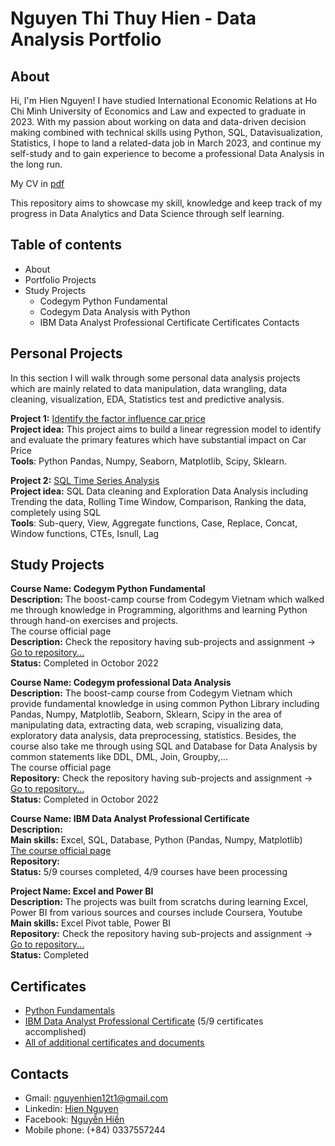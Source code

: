 # Nguyen Thi Thuy Hien - Data Analysis Portfolio
## About
Hi, I'm Hien Nguyen! I have studied International Economic Relations at Ho Chi Minh University of Economics and Law and expected to graduate in 2023.  With my passion about working on data and data-driven decision making combined with technical skills using Python, SQL, Datavisualization, Statistics, I hope to land a related-data job in March 2023, and continue my self-study and to gain experience to become a professional Data Analysis in the long run. 

My CV in [pdf](https://drive.google.com/drive/u/1/folders/1J45fysv5TpNe8Sv3NRrISDZm9CyP5hI3)

This repository aims to showcase my skill, knowledge and keep track of my progress in Data Analytics and Data Science through self learning. 
## Table of contents
- About
- Portfolio Projects
- Study Projects
  - Codegym Python Fundamental
  - Codegym Data Analysis with Python
  - IBM Data Analyst Professional Certificate
Certificates
Contacts
## Personal Projects
In this section I will walk through some personal data analysis projects which are mainly related to data manipulation, data wrangling, data cleaning, visualization, EDA, Statistics test and predictive analysis.  <p>
**Project 1:** [Identify the factor influence car price](https://github.com/NguyenHien2711/Data-Analysis-project)<br>
  **Project idea:** This project aims to build a linear regression model to identify and evaluate the primary features which have substantial impact on Car Price <br>
  **Tools**: Python Pandas, Numpy, Seaborn, Matplotlib, Scipy, Sklearn. <p>
**Project 2:** [SQL Time Series Analysis](https://github.com/NguyenHien2711/SQL-project)<br>
  **Project idea:** SQL Data cleaning and Exploration Data Analysis including Trending the data, Rolling Time Window, Comparison, Ranking the data, completely using SQL <br>
  **Tools**: Sub-query, View, Aggregate functions, Case, Replace, Concat, Window functions, CTEs, Isnull, Lag <br>
## Study Projects 
**Course Name: Codegym Python Fundamental**  <br>
**Description:** The boost-camp course from Codegym Vietnam which walked me through knowledge in Programming, algorithms and learning Python through hand-on exercises and projects. <br> 
The course official page <br>
**Description:** Check the repository having sub-projects and assignment -> [Go to repository...](https://github.com/NguyenHien2711/Python_Fundamental) <br>
**Status:** Completed in Octobor 2022 <p>
**Course Name: Codegym professional Data Analysis**  <br>
**Description:** The boost-camp course from Codegym Vietnam which provide fundamental knowledge in using common Python Library including Pandas, Numpy, Matplotlib, Seaborn, Sklearn, Scipy in the area of manipulating data, extracting data, web scraping, visualizing data, exploratory data analysis, data preprocessing, statistics. Besides, the course also take me through using SQL and Database for Data Analysis by common statements like DDL, DML, Join, Groupby,... <br> 
The course official page <br>
**Repository:** Check the repository having sub-projects and assignment -> [Go to repository...](https://github.com/NguyenHien2711/Data_Analysis_Python) <br>
**Status:** Completed in Octobor 2022 <p>
**Course Name: IBM Data Analyst Professional Certificate**  <br>
**Description:** <br>
**Main skills:** Excel, SQL, Database, Python (Pandas, Numpy, Matplotlib) <br>
[The course official page](https://www.coursera.org/professional-certificates/ibm-data-analyst)  <br>
**Repository:** <br>
**Status:** 5/9 courses completed, 4/9 courses have been processing<p>
**Project Name: Excel and Power BI**  <br>
**Description:** The projects was built from scratchs during learning Excel, Power BI from various sources and courses include Coursera, Youtube <br>
**Main skills:** Excel Pivot table, Power BI <br>
**Repository:** Check the repository having sub-projects and assignment -> [Go to repository...](https://github.com/NguyenHien2711/Excel) <br>
**Status:** Completed 

## Certificates
  - [Python Fundamentals](https://drive.google.com/drive/u/1/folders/1eP0udRt0w4JVc-iCXqNG9HGcTaNtp411) <br>
  - [IBM Data Analyst Professional Certificate](https://drive.google.com/drive/u/1/folders/1e3_NYyWGkJOxy-6c51fpEbn060LW7aFK) (5/9 certificates accomplished)<br>
  - [All of additional certificates and documents](https://drive.google.com/drive/u/1/folders/1e3_NYyWGkJOxy-6c51fpEbn060LW7aFK)<br>
## Contacts
- Gmail: nguyenhien12t1@gmail.com   <br>
- Linkedin: [Hien Nguyen](https://www.linkedin.com/in/hien-nguyen-a7b9a4201/) <br>
- Facebook: [Nguyễn Hiền](https://www.facebook.com/hien.nguyenthithuy.562)  <br>
- Mobile phone: (+84) 0337557244  <br>

